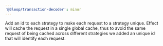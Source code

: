 ```yaml
---
'@3loop/transaction-decoder': minor
---
```


Add an id to each strategy to make each request to a strategy unique. Effect will cache the request in a single global cache, thus to avoid the same request of being cached across different strategies we added an unique id that will identify each request.
